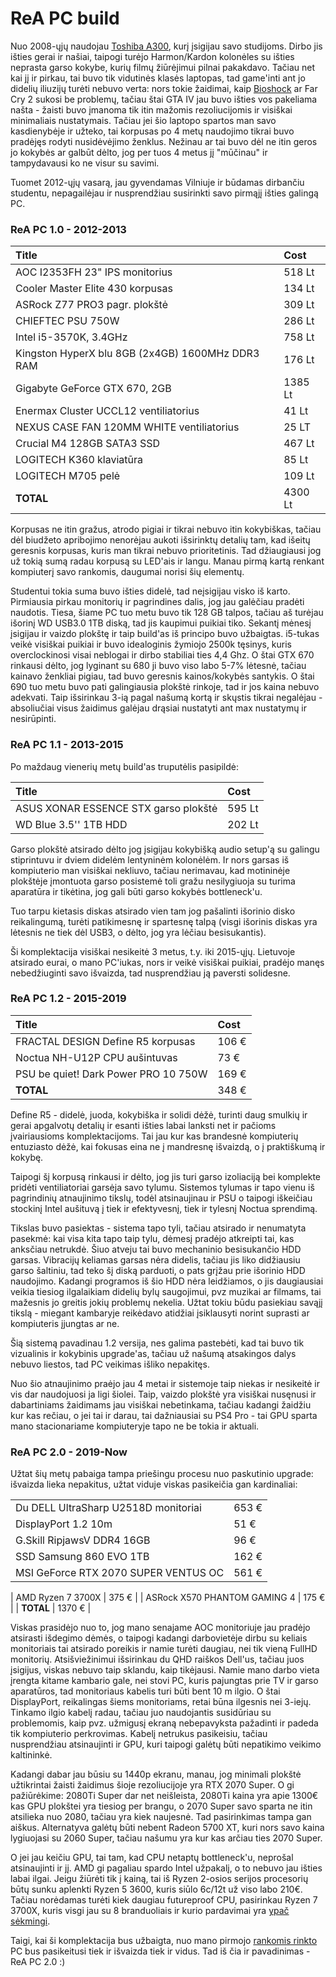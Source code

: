 # ReA PC build

Nuo 2008-ųjų naudojau [Toshiba A300](gadgets/apzvalgos/toshiba-a300-1gn.md), kurį įsigijau savo studijoms. Dirbo jis išties gerai ir našiai, taipogi turėjo Harmon/Kardon kolonėles su išties neprasta garso kokybe, kurių filmų žiūrėjimui pilnai pakakdavo. Tačiau net kai jį ir pirkau, tai buvo tik vidutinės klasės laptopas, tad game'inti ant jo didelių iliuzijų turėti nebuvo verta: nors tokie žaidimai, kaip [Bioshock](../zaidimai/bioshock.md) ar Far Cry 2 sukosi be problemų, tačiau štai GTA IV jau buvo išties vos pakeliama našta - žaisti buvo įmanoma tik itin mažomis rezoliucijomis ir visiškai minimaliais nustatymais. Tačiau jei šio laptopo spartos man savo kasdienybėje ir užteko, tai korpusas po 4 metų naudojimo tikrai buvo pradėjęs rodyti nusidėvėjimo ženklus. Nežinau ar tai buvo dėl ne itin geros jo kokybės ar galbūt dėlto, jog per tuos 4 metus jį "mūčinau" ir tampydavausi ko ne visur su savimi.

Tuomet 2012-ųjų vasarą, jau gyvendamas Vilniuje ir būdamas dirbančiu studentu, nepagailėjau ir nusprendžiau susirinkti savo pirmąjį išties galingą PC.

### ReA PC 1.0 - 2012-2013

| Title | Cost |
| :--- | :--- |
| AOC I2353FH 23" IPS monitorius | 518 Lt |
| Cooler Master Elite 430 korpusas | 134 Lt |
| ASRock Z77 PRO3 pagr. plokštė | 309 Lt |
| CHIEFTEC PSU 750W | 286 Lt |
| Intel i5-3570K, 3.4GHz | 758 Lt |
| Kingston HyperX blu 8GB \(2x4GB\) 1600MHz DDR3 RAM | 176 Lt |
| Gigabyte GeForce GTX 670, 2GB | 1385 Lt |
| Enermax Cluster UCCL12 ventiliatorius | 41 Lt |
| NEXUS CASE FAN 120MM WHITE ventiliatorius  | 25 LT |
| Crucial M4 128GB SATA3 SSD | 467 Lt |
| LOGITECH K360 klaviatūra | 85 Lt |
| LOGITECH M705 pelė | 109 Lt |
| **TOTAL** | 4300 Lt |

Korpusas ne itin gražus, atrodo pigiai ir tikrai nebuvo itin kokybiškas, tačiau dėl biudžeto apribojimo nenorėjau aukoti išsirinktų detalių tam, kad išeitų geresnis korpusas, kuris man tikrai nebuvo prioritetinis. Tad džiaugiausi jog už tokią sumą radau korpusą su LED'ais ir langu. Manau pirmą kartą renkant kompiuterį savo rankomis, daugumai norisi šių elementų.

Studentui tokia suma buvo išties didelė, tad neįsigijau visko iš karto. Pirmiausia pirkau monitorių ir pagrindines dalis, jog jau galėčiau pradėti naudotis. Tiesa, šiame PC tuo metu buvo tik 128 GB talpos, tačiau aš turėjau išorinį WD USB3.0 1TB diską, tad jis kaupimui puikiai tiko. Sekantį mėnesį įsigijau ir vaizdo plokštę ir taip build'as iš principo buvo užbaigtas. i5-tukas veikė visiškai puikiai ir buvo idealoginis žymiojo 2500k tęsinys, kuris overclockinosi visai neblogai ir dirbo stabiliai ties 4,4 Ghz. O štai GTX 670 rinkausi dėlto, jog lyginant su 680 ji buvo viso labo 5-7% lėtesnė, tačiau kainavo ženkliai pigiau, tad buvo geresnis kainos/kokybės santykis. O štai 690 tuo metu buvo pati galingiausia plokštė rinkoje, tad ir jos kaina nebuvo adekvati. Taip išsirinkau 3-ią pagal našumą kortą ir skųstis tikrai negalėjau - absoliučiai visus žaidimus galėjau drąsiai nustatyti ant max nustatymų ir nesirūpinti.

### ReA PC 1.1 - 2013-2015

Po maždaug vienerių metų build'as truputėlis pasipildė:

| Title | Cost |
| :--- | :--- |
| ASUS XONAR ESSENCE STX garso plokštė | 595 Lt |
| WD Blue 3.5'' 1TB HDD | 202 Lt |

Garso plokštė atsirado dėlto jog įsigijau kokybišką audio setup'ą su galingu stiprintuvu ir dviem didelėm lentyninėm kolonėlėm. Ir nors garsas iš kompiuterio man visiškai nekliuvo, tačiau nerimavau, kad motininėje plokštėje įmontuota garso posistemė toli gražu nesilygiuoja su turima aparatūra ir tikėtina, jog gali būti garso kokybės bottleneck'u.

Tuo tarpu kietasis diskas atsirado vien tam jog pašalinti išorinio disko reikalingumą, turėti patikimesnę ir spartesnę talpą \(visgi išorinis diskas yra lėtesnis ne tiek dėl USB3, o dėlto, jog yra lėčiau besisukantis\).

Ši komplektacija visiškai nesikeitė 3 metus, t.y. iki 2015-ųjų. Lietuvoje atsirado eurai, o mano PC'iukas, nors ir veikė visiškai puikiai, pradėjo manęs nebedžiuginti savo išvaizda, tad nusprendžiau ją paversti solidesne.

### ReA PC 1.2 - 2015-2019

| Title | Cost |
| :--- | :--- |
| FRACTAL DESIGN Define R5 korpusas | 106 € |
| Noctua NH-U12P CPU aušintuvas | 73 € |
| PSU be quiet! Dark Power PRO 10 750W | 169 € |
| **TOTAL** | 348 € |

Define R5 - didelė, juoda, kokybiška ir solidi dėžė, turinti daug smulkių ir gerai apgalvotų detalių ir esanti išties labai lanksti net ir pačioms įvairiausioms komplektacijoms. Tai jau kur kas brandesnė kompiuterių entuziasto dėžė, kai fokusas eina ne į mandresnę išvaizdą, o į praktiškumą ir kokybę.

Taipogi šį korpusą rinkausi ir dėlto, jog jis turi garso izoliaciją bei komplekte pridėti ventiliatoriai garsėja savo tylumu. Sistemos tylumas ir tapo vienu iš pagrindinių atnaujinimo tikslų, todėl atsinaujinau ir PSU o taipogi iškeičiau stockinį Intel aušituvą į tiek ir efektyvesnį, tiek ir tylesnį Noctua sprendimą.

Tikslas buvo pasiektas - sistema tapo tyli, tačiau atsirado ir nenumatyta pasekmė: kai visa kita tapo taip tylu, dėmesį pradėjo atkreipti tai, kas anksčiau netrukdė. Šiuo atveju tai buvo mechaninio besisukančio HDD garsas. Vibracijų keliamas garsas nėra didelis, tačiau jis liko didžiausiu garso šaltiniu, tad teko šį diską parduoti, o pats grįžau prie išorinio HDD naudojimo. Kadangi programos iš šio HDD nėra leidžiamos, o jis daugiausiai veikia tiesiog ilgalaikiam didelių bylų saugojimui, pvz muzikai ar filmams, tai mažesnis jo greitis jokių problemų nekelia. Užtat tokiu būdu pasiekiau savąjį tikslą - miegant kambaryje reikėdavo atidžiai įsiklausyti norint suprasti ar kompiuteris įjungtas ar ne.

Šią sistemą pavadinau 1.2 versija, nes galima pastebėti, kad tai buvo tik vizualinis ir kokybinis upgrade'as, tačiau už našumą atsakingos dalys nebuvo liestos, tad PC veikimas išliko nepakitęs.

Nuo šio atnaujinimo praėjo jau 4 metai ir sistemoje taip niekas ir nesikeitė ir vis dar naudojuosi ja ligi šiolei. Taip, vaizdo plokštė yra visiškai nusęnusi ir dabartiniams žaidimams jau visiškai nebetinkama, tačiau kadangi žaidžiu kur kas rečiau, o jei tai ir darau, tai dažniausiai su PS4 Pro - tai GPU sparta mano stacionariame kompiuteryje tapo ne be tokia ir aktuali.

### ReA PC 2.0 - 2019-Now

Užtat šių metų pabaiga tampa priešingu procesu nuo paskutinio upgrade: išvaizda lieka nepakitus, užtat viduje viskas pasikeičia gan kardinaliai:

|  |  |
| :--- | :--- |
| Du DELL UltraSharp U2518D monitoriai | 653 € |
| DisplayPort 1.2 10m | 51 € |
| G.Skill RipjawsV DDR4 16GB | 96 € |
| SSD Samsung 860 EVO 1TB | 162 € |
| MSI GeForce RTX 2070 SUPER VENTUS OC | 561 € |
| AMD Ryzen 7 3700X | 375 € |
| ASRock X570 PHANTOM GAMING 4 | 175 € |
| **TOTAL** | 1370 € |

Viskas prasidėjo nuo to, jog mano senajame AOC monitoriuje jau pradėjo atsirasti išdegimo dėmės, o taipogi kadangi darbovietėje dirbu su keliais monitoriais tai atsirado poreikis ir namie turėti daugiau, nei tik vieną FullHD monitorių. Atsišviežinimui išsirinkau du QHD raiškos Dell'us, tačiau juos įsigijus, viskas nebuvo taip sklandu, kaip tikėjausi. Namie mano darbo vieta įrengta kitame kambario gale, nei stovi PC, kuris pajungtas prie TV ir garso aparatūros, tad monitoriaus kabelis turi būti bent 10 m ilgio. O štai DisplayPort, reikalingas šiems monitoriams, retai būna ilgesnis nei 3-iejų. Tinkamo ilgio kabelį radau, tačiau juo naudojantis susidūriau su problemomis, kaip pvz. užmigusį ekraną nebepavyksta pažadinti ir padeda tik kompiuterio perkrovimas. Kabelį netrukus pasikeisiu, tačiau nusprendžiau atsinaujinti ir GPU, kuri taipogi galėtų būti nepatikimo veikimo kaltininkė. 

Kadangi dabar jau būsiu su 1440p ekranu, manau, jog minimali plokštė užtikrintai žaisti žaidimus šioje rezoliucijoje yra RTX 2070 Super. O gi pažiūrėkime: 2080Ti Super dar net neišleista, 2080Ti kaina yra apie 1300€ kas GPU plokštei yra tiesiog per brangu, o 2070 Super savo sparta ne itin atsilieka nuo 2080, tačiau yra kiek naujesnė. Tad pasirinkimas tampa gan aiškus. Alternatyva galėtų būti nebent Radeon 5700 XT, kuri nors savo kaina lygiuojasi su 2060 Super, tačiau našumu yra kur kas arčiau ties 2070 Super.

O jei jau keičiu GPU, tai tam, kad CPU netaptų bottleneck'u, neprošal atsinaujinti ir jį. AMD gi pagaliau spardo Intel užpakalį, o to nebuvo jau išties labai ilgai. Jeigu žiūrėti tik į kainą, tai iš Ryzen 2-osios serijos procesorių būtų sunku aplenkti Ryzen 5 3600, kuris siūlo 6c/12t už viso labo 210€. Tačiau norėdamas turėti kiek daugiau futureproof CPU, pasirinkau Ryzen 7 3700X,  kuris visgi jau su 8 branduoliais ir kurio pardavimai yra [ypač sėkmingi](https://www.techradar.com/news/amd-ryzen-7-3700x-is-such-a-hit-it-almost-outsold-intels-entire-cpu-range).

Taigi, kai ši komplektacija bus užbaigta, nuo mano pirmojo [rankomis rinkto](it-talk/kompiuterio-rinkimas.md) PC bus pasikeitusi tiek ir išvaizda tiek ir vidus. Tad iš čia ir pavadinimas - ReA PC 2.0 :\)

